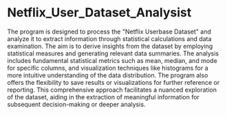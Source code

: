 # Netflix_User_Dataset_Analysist
The program is designed to process the "Netflix Userbase Dataset" and analyze it to extract information through statistical calculations and data examination. The aim is to derive insights from the dataset by employing statistical measures and generating relevant data summaries. The analysis includes fundamental statistical metrics such as mean, median, and mode for specific columns, and visualization techniques like histograms for a more intuitive understanding of the data distribution. The program also offers the flexibility to save results or visualizations for further reference or reporting. This comprehensive approach facilitates a nuanced exploration of the dataset, aiding in the extraction of meaningful information for subsequent decision-making or deeper analysis.
